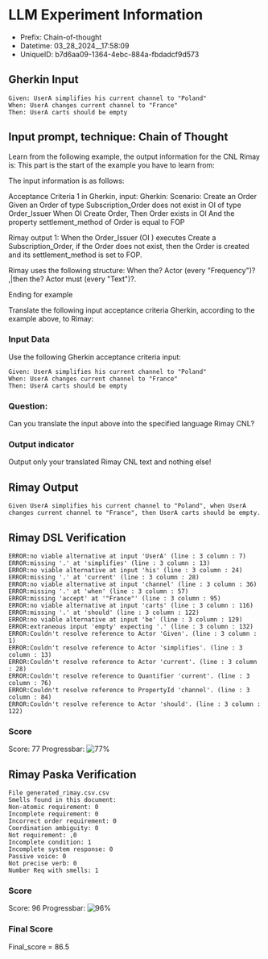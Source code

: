 

# LLM Experiment Information
* Prefix:   Chain-of-thought
* Datetime: 03_28_2024__17:58:09
* UniqueID: b7d6aa09-1364-4ebc-884a-fbdadcf9d573

        

## Gherkin Input
```
Given: UserA simplifies his current channel to "Poland"
When: UserA changes current channel to "France"
Then: UserA carts should be empty
```
    



## Input prompt, technique: Chain of Thought


Learn from the following example, the output information for the CNL Rimay is: 
This part is the start of the example you have to learn from:

The input information is as follows: 

Acceptance Criteria 1 in Gherkin, input:
Gherkin:
Scenario: Create an Order
Given an Order of type Subscription_Order does not exist in OI of type Order_Issuer 
When OI Create Order, 
Then Order exists in OI 
And the property settlement_method of Order is equal to FOP


Rimay output 1:
When the Order_Issuer (OI ) executes Create a Subscription_Order, if the Order does not exist, then the Order is created and its settlement_method is set to FOP.

Rimay uses the following structure:
When the? Actor <Action> (every "Frequency")? ,|then the? Actor must <Action> (every "Text")?.

Ending for example

Translate the following input acceptance criteria Gherkin, according to the example above, to Rimay:

        

### Input Data
Use the following Gherkin acceptance criteria input: 
```
Given: UserA simplifies his current channel to "Poland"
When: UserA changes current channel to "France"
Then: UserA carts should be empty
```

### Question:
Can you translate the input above into the specified language Rimay CNL?

### Output indicator
Output only your translated Rimay CNL text and nothing else!


## Rimay Output
```
Given UserA simplifies his current channel to "Poland", when UserA changes current channel to "France", then UserA carts should be empty.
``` 
            


## Rimay DSL Verification
```
ERROR:no viable alternative at input 'UserA' (line : 3 column : 7)
ERROR:missing '.' at 'simplifies' (line : 3 column : 13)
ERROR:no viable alternative at input 'his' (line : 3 column : 24)
ERROR:missing '.' at 'current' (line : 3 column : 28)
ERROR:no viable alternative at input 'channel' (line : 3 column : 36)
ERROR:missing '.' at 'when' (line : 3 column : 57)
ERROR:missing 'accept' at '"France"' (line : 3 column : 95)
ERROR:no viable alternative at input 'carts' (line : 3 column : 116)
ERROR:missing '.' at 'should' (line : 3 column : 122)
ERROR:no viable alternative at input 'be' (line : 3 column : 129)
ERROR:extraneous input 'empty' expecting '.' (line : 3 column : 132)
ERROR:Couldn't resolve reference to Actor 'Given'. (line : 3 column : 1)
ERROR:Couldn't resolve reference to Actor 'simplifies'. (line : 3 column : 13)
ERROR:Couldn't resolve reference to Actor 'current'. (line : 3 column : 28)
ERROR:Couldn't resolve reference to Quantifier 'current'. (line : 3 column : 76)
ERROR:Couldn't resolve reference to PropertyId 'channel'. (line : 3 column : 84)
ERROR:Couldn't resolve reference to Actor 'should'. (line : 3 column : 122)

```
### Score
Score: 77
Progressbar: ![77%](https://progress-bar.dev/77)

            


## Rimay Paska Verification
```
File generated_rimay.csv.csv
Smells found in this document: 
Non-atomic requirement: 0
Incomplete requirement: 0
Incorrect order requirement: 0
Coordination ambiguity: 0
Not requirement: ,0
Incomplete condition: 1
Incomplete system response: 0
Passive voice: 0
Not precise verb: 0
Number Req with smells: 1

```
### Score
Score: 96
Progressbar: ![96%](https://progress-bar.dev/96)

            

### Final Score
Final_score = 86.5
